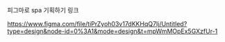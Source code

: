 피그마로 spa 기획하기 링크

https://www.figma.com/file/tiPrZyoh03v17dKKHqQ7Ij/Untitled?type=design&node-id=0%3A1&mode=design&t=mpWmMOpEx5GXzfUr-1
